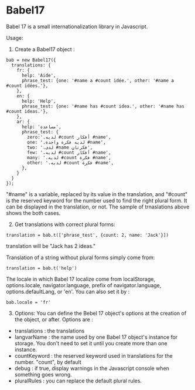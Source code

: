 # Babel17
Babel 17 is a small internationalization library in Javascript.

Usage: 

1) Create a Babel17 object :
```
bab = new Babel17({
  translations: {
    fr: {
      help: 'Aide',
      phrase_test: {one: '#name a #count idée.', other: '#name a #count idées.'},
    },
    en: {
      help: 'Help',
      phrase_test: {one: '#name has #count idea.', other: '#name has #count ideas.'},
    },
    ar: {
      help: 'مساعدة',
      phrase_test: {
        zero:'.لديه #count أفكار #name',
        one: '.لديه فكرة واحدة #name',
        two: '.لدى #name فكرتان',
        few: '.لديه #count أفكار #name',
        many: '.لديه #count فكرة #name',
        other: '.لديه #count فكرة #name',
      },
    }
  }
});
```
"#name" is a variable, replaced by its value in the translation, and
"#count" is the reserved keyword for the number used to find the right plural form. It can be displayed in the translation, or not. The sample of trnaslations above shows the both cases.

2) Get translations with correct plural forms:
```
translation = bab.t(['phrase_test', {count: 2, name: 'Jack'}])
```
translation will be "Jack has 2 ideas."

Translation of a string without plural forms simply come from:
```
translation = bab.t('help')
```

The locale in which Babel 17 localize come from localStorage, options.locale, navigator.language, prefix of navigator.language, options.defaultLang, or 'en'.
You can also set it by :
```
bab.locale = 'fr'
```

 3) Options:
You can define the Bebel 17 object's options at the creation of the object, or after.
Options are :
- translations : the translations
- langvarName : the name used by one Babel 17 object's instance for storage. You don't need to set it until you create more than one instance.
- countKeyword : the reserved keyword used in translations for the number. "count", by default
- debug : if true, display warnings in the Javascript console when something goes wrong. 
- pluralRules : you can replace the default plural rules.
 
